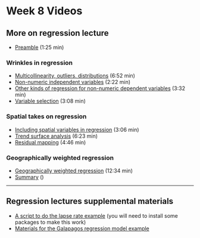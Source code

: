 # Week 8 Videos
## More on regression lecture
+ [Preamble](https://southosullivan.com/geog315/video/week-07-lecture-02/more-on-regression-01.m4v) (1:25 min)

### Wrinkles in regression
+ [Multicollinearity, outliers, distributions](https://southosullivan.com/geog315/video/week-07-lecture-02/more-on-regression-02.m4v) (6:52 min)
+ [Non-numeric independent variables](https://southosullivan.com/geog315/video/week-07-lecture-02/more-on-regression-03.m4v) (2:22 min)
+ [Other kinds of regression for non-numeric dependent variables](https://southosullivan.com/geog315/video/week-07-lecture-02/more-on-regression-04.m4v) (3:32 min)
+ [Variable selection](https://southosullivan.com/geog315/video/week-07-lecture-02/more-on-regression-05.m4v) (3:08 min)

### Spatial takes on regression
+ [Including spatial variables in regression](https://southosullivan.com/geog315/video/week-07-lecture-02/more-on-regression-06.m4v) (3:06 min)
+ [Trend surface analysis](https://southosullivan.com/geog315/video/week-07-lecture-02/more-on-regression-07.m4v) (6:23 min)
+ [Residual mapping](https://southosullivan.com/geog315/video/week-07-lecture-02/more-on-regression-08.m4v) (4:46 min)

### Geographically weighted regression
+ [Geographically weighted regression](https://southosullivan.com/geog315/video/week-07-lecture-02/more-on-regression-09.m4v) (12:34 min)
+ [Summary](https://southosullivan.com/geog315/video/week-07-lecture-02/more-on-regression-10.m4v) ()



---

## Regression lectures supplemental materials
+ [A script to do the lapse rate example](../scripts/lapse-rate.R) (you will need to install some packages to make this work)
+ [Materials for the Galapagos regression model example](../slides/regression/example/galapagos.zip)
